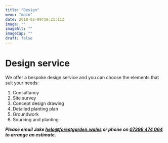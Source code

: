 ```yaml
---
title: "Design"
menu: "main"
date: 2018-02-09T19:21:11Z
image: ""
imageAlt: ""
imageCap: ""
draft: false
---
```


# Design service

We offer a bespoke design service and you can choose the elements that suit your needs:

1. Consultancy
2. Site survey
3. Concept design drawing
4. Detailed planting plan
5. Groundwork
6. Sourcing and planting

**_Please email Jake [helo@forestgarden.wales](mailto:helo@forestgarden.wales) or phone on [07398&nbsp;474&nbsp;064](tel:+447398474064) to arrange an estimate._**
